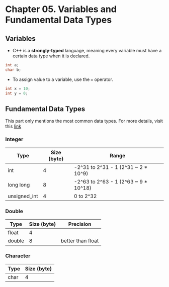 # Chapter 05. Variables and Fundamental Data Types

## Variables

* C++ is a **strongly-typed** language, meaning every variable must have a certain data type when it is declared.

```cpp
int a;
char b;
```

* To assign value to a variable, use the `=` operator.

```cpp
int x = 10;
int y = 0;
```

## Fundamental Data Types

This part only mentions the most common data types. For more details, visit this [link](http://www.cplusplus.com/doc/tutorial/variables)

### Integer
| Type         | Size (byte) | Range                                |
|--------------|-------------|--------------------------------------|
| int          | 4           | -2^31 to 2^31 - 1 (2^31 ~ 2 * 10^9)  |
| long long    | 8           | -2^63 to 2^63 - 1 (2^63 ~ 9 * 10^18) |
| unsigned_int | 4           | 0 to 2^32                            |


### Double
| Type         | Size (byte) | Precision         |
|--------------|-------------|-------------------|
| float        | 4           |                   |
| double       | 8           | better than float |


### Character
| Type     | Size (byte) |
|----------|-------------|
| char     | 4           |
